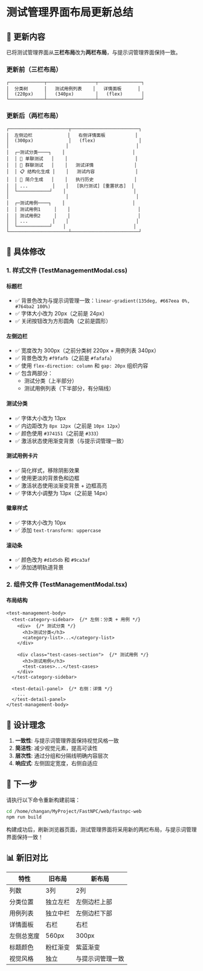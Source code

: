 # 测试管理界面布局更新总结

## 🎨 更新内容

已将测试管理界面从**三栏布局**改为**两栏布局**，与提示词管理界面保持一致。

### 更新前（三栏布局）
```
┌─────────────┬──────────────────┬────────────────┐
│  分类树      │   测试用例列表    │   详情面板      │
│  (220px)    │   (340px)        │   (flex)       │
└─────────────┴──────────────────┴────────────────┘
```

### 更新后（两栏布局）
```
┌──────────────────────┬─────────────────────────┐
│  左侧边栏             │   右侧详情面板           │
│  (300px)             │   (flex)                │
│                     │                         │
│  ┌─测试分类────┐    │                         │
│  │ 💬 单聊测试   │    │                         │
│  │ 👥 群聊测试   │    │   测试详情               │
│  │ 📋 结构化生成 │    │   测试内容               │
│  │ 📝 简介生成   │    │   执行历史               │
│  │ ...         │    │   [执行测试] [重置状态]  │
│  └────────────┘    │                         │
│                     │                         │
│  ┌─测试用例────┐    │                         │
│  │ 测试用例1     │    │                         │
│  │ 测试用例2     │    │                         │
│  │ ...         │    │                         │
│  └────────────┘    │                         │
└──────────────────────┴─────────────────────────┘
```

## 📝 具体修改

### 1. 样式文件 (TestManagementModal.css)

#### 标题栏
- ✅ 背景色改为与提示词管理一致：`linear-gradient(135deg, #667eea 0%, #764ba2 100%)`
- ✅ 字体大小改为 20px（之前是 24px）
- ✅ 关闭按钮改为方形圆角（之前是圆形）

#### 左侧边栏
- ✅ 宽度改为 300px（之前分类树 220px + 用例列表 340px）
- ✅ 背景色改为 `#f9fafb`（之前是 `#fafafa`）
- ✅ 使用 `flex-direction: column` 和 `gap: 20px` 组织内容
- ✅ 包含两部分：
  - 测试分类（上半部分）
  - 测试用例列表（下半部分，有分隔线）

#### 测试分类
- ✅ 字体大小改为 13px
- ✅ 内边距改为 `8px 12px`（之前是 `10px 12px`）
- ✅ 颜色使用 `#374151`（之前是 `#333`）
- ✅ 激活状态使用渐变背景（与提示词管理一致）

#### 测试用例卡片
- ✅ 简化样式，移除阴影效果
- ✅ 使用更淡的背景色和边框
- ✅ 激活状态使用淡渐变背景 + 边框高亮
- ✅ 字体大小调整为 13px（之前是 14px）

#### 徽章样式
- ✅ 字体大小改为 10px
- ✅ 添加 `text-transform: uppercase`

#### 滚动条
- ✅ 颜色改为 `#d1d5db` 和 `#9ca3af`
- ✅ 添加透明轨道背景

### 2. 组件文件 (TestManagementModal.tsx)

#### 布局结构
```tsx
<test-management-body>
  <test-category-sidebar>  {/* 左侧：分类 + 用例 */}
    <div>  {/* 测试分类 */}
      <h3>测试分类</h3>
      <category-list>...</category-list>
    </div>
    
    <div class="test-cases-section">  {/* 测试用例 */}
      <h3>测试用例</h3>
      <test-cases>...</test-cases>
    </div>
  </test-category-sidebar>
  
  <test-detail-panel>  {/* 右侧：详情 */}
    ...
  </test-detail-panel>
</test-management-body>
```

## 🎯 设计理念

1. **一致性**: 与提示词管理界面保持视觉风格一致
2. **简洁性**: 减少视觉元素，提高可读性
3. **层次性**: 通过分组和分隔线明确内容层次
4. **响应式**: 左侧固定宽度，右侧自适应

## 🚀 下一步

请执行以下命令重新构建前端：

```bash
cd /home/changan/MyProject/FastNPC/web/fastnpc-web
npm run build
```

构建成功后，刷新浏览器页面，测试管理界面将采用新的两栏布局，与提示词管理界面保持一致！

## 📊 新旧对比

| 特性 | 旧布局 | 新布局 |
|-----|-------|-------|
| 列数 | 3列 | 2列 |
| 分类位置 | 独立左栏 | 左侧边栏上部 |
| 用例列表 | 独立中栏 | 左侧边栏下部 |
| 详情面板 | 右栏 | 右栏 |
| 左侧总宽度 | 560px | 300px |
| 标题颜色 | 粉红渐变 | 紫蓝渐变 |
| 视觉风格 | 独立 | 与提示词管理一致 |


